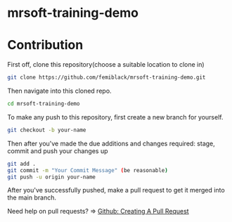 # mrsoft-training-demo

# Contribution

First off, clone this repository(choose a suitable location to clone in)
```bash
git clone https://github.com/femiblack/mrsoft-training-demo.git
```

Then navigate into this cloned repo.
```bash
cd mrsoft-training-demo
```

To make any push to this repository, first create a new branch for yourself.
```bash
git checkout -b your-name
```

Then after you've made the due additions and changes required: stage, commit and push your changes up
```bash
git add .
git commit -m "Your Commit Message" (be reasonable)
git push -u origin your-name
```

After you've successfully pushed, make a pull request to get it merged into the main branch.

Need help on pull requests? => [Github: Creating A Pull Request](https://docs.github.com/en/pull-requests/collaborating-with-pull-requests/proposing-changes-to-your-work-with-pull-requests/creating-a-pull-request)

